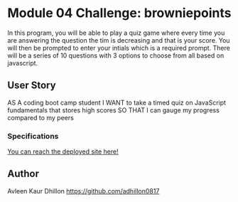 # Module 04 Challenge: browniepoints

In this program, you will be able to play a quiz game where every time you are answering the question the tim is decreasing and that is your score. You will then be prompted to enter your intials which is a required prompt. There will be a series of 10 questions with 3 options to choose from all based on javascript.

## User Story

AS A coding boot camp student
I WANT to take a timed quiz on JavaScript fundamentals that stores high scores
SO THAT I can gauge my progress compared to my peers

### Specifications

[You can reach the deployed site here!](https://adhillon0817.github.io/browniepoints/)

## Author
Avleen Kaur Dhillon https://github.com/adhillon0817 